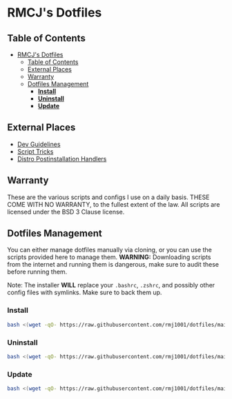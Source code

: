 # RMCJ's Dotfiles

## Table of Contents

- [RMCJ's Dotfiles](#rmcjs-dotfiles)
  - [Table of Contents](#table-of-contents)
  - [External Places](#external-places)
  - [Warranty](#warranty)
  - [Dotfiles Management](#dotfiles-management)
    - [**Install**](#install)
    - [**Uninstall**](#uninstall)
    - [**Update**](#update)
  
## External Places

- [Dev Guidelines](docs/dev-rules.md)
- [Script Tricks](docs/script-tricks.md)
- [Distro Postinstallation Handlers](files/Postinstallers)

## Warranty

These are the various scripts and configs I use on a daily basis.
THESE COME WITH NO WARRANTY, to the fullest extent of the law.
All scripts are licensed under the BSD 3 Clause license.

## Dotfiles Management

You can either manage dotfiles manually via cloning, or you can use the
scripts provided here to manage them. **WARNING:** Downloading scripts from
the internet and running them is dangerous, make sure to audit these before
running them.

Note: The installer **WILL** replace your `.bashrc`, `.zshrc`, and possibly 
other config files with symlinks. Make sure to back them up.

### **Install**

```bash
bash <(wget -qO- https://raw.githubusercontent.com/rmj1001/dotfiles/main/install.sh)
```

### **Uninstall**

```bash
bash <(wget -qO- https://raw.githubusercontent.com/rmj1001/dotfiles/main/uninstall.sh)
```

### **Update**

```bash
bash <(wget -qO- https://raw.githubusercontent.com/rmj1001/dotfiles/main/update.sh)
```
